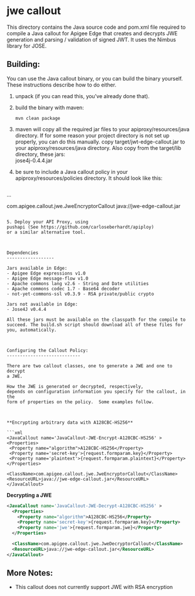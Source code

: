 # jwe callout

This directory contains the Java source code and pom.xml file required to
compile a Java callout for Apigee Edge that creates and decrypts JWE generation and
parsing / validation of signed JWT. It uses the Nimbus library for JOSE. 

Building:
--------

You can use the Java callout binary, or you can build the binary yourself. 
These instructions describe how to do either. 

1. unpack (if you can read this, you've already done that).

2. build the binary with maven:  
   ```
   mvn clean package
   ```

3. maven will copy all the required jar files to your apiproxy/resources/java directory. 
   If for some reason your project directory is not set up properly, you can do this manually. 
   copy target/jwt-edge-callout.jar to your apiproxy/resources/java directory. 
   Also copy from the target/lib directory, these jars:  
     jose4j-0.4.4.jar

4. be sure to include a Java callout policy in your
   apiproxy/resources/policies directory. It should look like
   this:
    ```xml
<JavaCallout name='JavaCallout-JWE-Encrypt-A128CBC-HS256' >
  <Properties>...</Properties>

  <ClassName>com.apigee.callout.jwe.JweEncryptorCallout</ClassName>
  <ResourceURL>java://jwe-edge-callout.jar</ResourceURL>
</JavaCallout>
   ```

5. Deploy your API Proxy, using 
   pushapi (See https://github.com/carloseberhardt/apiploy)
   or a similar alternative tool.



Dependencies
------------------

Jars available in Edge:   
 - Apigee Edge expressions v1.0
 - Apigee Edge message-flow v1.0
 - Apache commons lang v2.6 - String and Date utilities
 - Apache commons codec 1.7 - Base64 decoder
 - not-yet-commons-ssl v0.3.9 - RSA private/public crypto

Jars not available in Edge:
 - Jose4J v0.4.4

All these jars must be available on the classpath for the compile to
succeed. The build.sh script should download all of these files for
you, automatically.



Configuring the Callout Policy:
----------------------------

There are two callout classes, one to generate a JWE and one to decrypt
a JWE. 

How the JWE is generated or decrypted, respectively,
depends on configuration information you specify for the callout, in the
form of properties on the policy.  Some examples follow. 



**Encrypting arbitrary data with A128CBC-HS256**

```xml
<JavaCallout name='JavaCallout-JWE-Encrypt-A128CBC-HS256' >
  <Properties>
    <Property name="algorithm">A128CBC-HS256</Property>
    <Property name='secret-key'>{request.formparam.key}</Property>
    <Property name='plaintext'>{request.formparam.plaintext}</Property>
  </Properties>

  <ClassName>com.apigee.callout.jwe.JweEncryptorCallout</ClassName>
  <ResourceURL>java://jwe-edge-callout.jar</ResourceURL>
</JavaCallout>
```

**Decrypting a JWE**

```xml
<JavaCallout name='JavaCallout-JWE-Decrypt-A128CBC-HS256' >
  <Properties>
    <Property name="algorithm">A128CBC-HS256</Property>
    <Property name='secret-key'>{request.formparam.key}</Property>
    <Property name='jwe'>{request.formparam.jwe}</Property>
  </Properties>

  <ClassName>com.apigee.callout.jwe.JweDecryptorCallout</ClassName>
  <ResourceURL>java://jwe-edge-callout.jar</ResourceURL>
</JavaCallout>
```


More Notes:
--------

- This callout does not currently support JWE with RSA encryption



